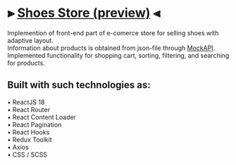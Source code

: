 # ⫸ [Shoes Store (preview)](https://shoes-store-omega.vercel.app) ⫷
Implemention of front-end part of e-comerce store for selling shoes with adaptive layout.\
Information about products is obtained from json-file through [MockAPI](https://mockapi.io).\
Implemented functionality for shopping cart, sorting, filtering, and searching for products.

## Built with such technologies as:
• ReactJS 18\
• React Router\
• React Content Loader\
• React Pagination\
• React Hooks\
• Redux Toolkit\
• Axios\
• CSS / SCSS
